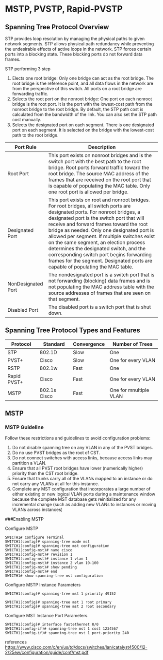 # MSTP, PVSTP, Rapid-PVSTP

## Spanning Tree Protocol Overview

STP provides loop resolution by managing the physical paths to given network segments. STP allows physical path redundancy while preventing the undesirable effects of active loops in the network. STP forces certain ports into a blocking state. These blocking ports do not forward data frames.

STP performing 3 step

1. Elects one root bridge: Only one bridge can act as the root bridge. The root bridge is the reference point, and all data flows in the network are from the perspective of this switch. All ports on a root bridge are forwarding traffic.
2. Selects the root port on the nonroot bridge: One port on each nonroot bridge is the root port. It is the port with the lowest-cost path from the nonroot bridge to the root bridge. By default, the STP path cost is calculated from the bandwidth of the link. You can also set the STP path cost manually.
3. Selects the designated port on each segment. There is one designated port on each segment. It is selected on the bridge with the lowest-cost path to the root bridge.

| Port Rule | Description |
| ------------- | ------------- |
| Root Port  | This port exists on nonroot bridges and is the switch port with the best path to the root bridge. Root ports forward traffic toward the root bridge. The source MAC address of the frames that are received on the root port that is capable of populating the MAC table. Only one root port is allowed per bridge. |
| Designated Port  | This port exists on root and nonroot bridges. For root bridges, all switch ports are designated ports. For nonroot bridges, a designated port is the switch port that will receive and forward frames toward the root bridge as needed. Only one designated port is allowed per segment. If multiple switches exist on the same segment, an election process determines the designated switch, and the corresponding switch port begins forwarding frames for the segment. Designated ports are capable of populating the MAC table.  |
| NonDesignated Port  | The nondesignated port is a switch port that is not forwarding (blocking) data frames and is not populating the MAC address table with the source addresses of frames that are seen on that segment.  |
| Disabled Port  | The disabled port is a switch port that is shut down.  |

## Spanning Tree Protocol Types and Features

| Protocol  | Standard | Convergence | Number of Trees |
| ------------- | ------------- | ------------| --------------- |
| STP  | 802.1D  | Slow  | One  |
| PVST+  | Cisco  | Slow  | One for every VLAN  |
| RSTP  | 802.1w  | Fast  | One  |
| Rapid PVST+  | Cisco  | Fast  | One for every VLAN  |
| MSTP  | 802.1s Cisco  | Fast  | One for mnultiple VLAN  |

## MSTP

### MSTP Guideline
Follow these restrictions and guidelines to avoid configuration problems:
1. Do not disable spanning tree on any VLAN in any of the PVST bridges.
2. Do no use PVST bridges as the root of CST.
3. Do not connect switches with access links, because access links may partition a VLAN.
4. Ensure that all PVST root bridges have lower (numerically higher) priority than the CST root bridge.
5. Ensure that trunks carry all of the VLANs mapped to an instance or do not carry any VLANs at all
for this instance.
6. Complete any MST configuration that incorporates a large number of either existing or new logical
VLAN ports during a maintenance window because the complete MST database gets reinitialized
for any incremental change (such as adding new VLANs to instances or moving VLANs across
instances)

###Enabling MSTP

Configure MSTP
```
SWICTH1# Configure Terminal
SWITCH1(config)# spanning-tree mode mst
SWITCH1(config)# spanning-tree mst configuration
SWICTH1(config-mst)# name cisco
SWICTH1(config-mst)# revision 1
SWICTH1(config-mst)# instance 1 vlan 1
SWICTH1(config-mst)# instance 2 vlan 10-100
SWICTH1(config-mst)# show pending
SWICTH1(config-mst)# end
SWICTH1# show spanning-tree mst configuration
```
Configure MSTP Instance Parameters
```
SWICTH1(config)# spanning-tree mst 1 priority 49152
```
```
SWICTH1(config)# spanning-tree mst 1 root primary
SWICTH1(config)# spanning-tree mst 2 root secondary
```
Configure MST Instance Port Parameters
```
SWICTH1(config)# interface fastethernet 0/0
SWICTH1(config-if)# spanning-tree mst 1 cost 1234567
SWICTH1(config-if)# spanning-tree mst 1 port-priority 240
```
references https://www.cisco.com/c/en/us/td/docs/switches/lan/catalyst4500/12-2/25ew/configuration/guide/conf/mst.pdf

